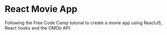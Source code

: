# React Movie App

Following the Free Code Camp tutorial to create a movie app using ReactJS, React hooks and the OMDb API.
